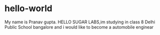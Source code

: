 # hello-world
My name is Pranav gupta.
HELLO SUGAR LABS,im studying in class 8 Delhi Public School bangalore and i would like to become a automobile enginear
